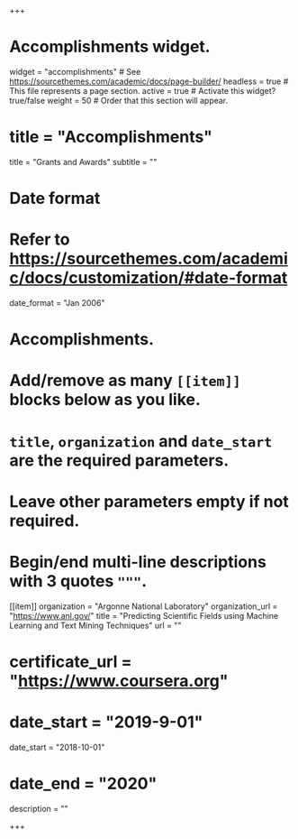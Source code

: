 +++
# Accomplishments widget.
widget = "accomplishments"  # See https://sourcethemes.com/academic/docs/page-builder/
headless = true  # This file represents a page section.
active = true  # Activate this widget? true/false
weight = 50  # Order that this section will appear.

# title = "Accomplish&shy;ments"
title = "Grants and Awards"
subtitle = ""

# Date format
#   Refer to https://sourcethemes.com/academic/docs/customization/#date-format
 date_format = "Jan 2006"

# Accomplishments.
#   Add/remove as many `[[item]]` blocks below as you like.
#   `title`, `organization` and `date_start` are the required parameters.
#   Leave other parameters empty if not required.
#   Begin/end multi-line descriptions with 3 quotes `"""`.


[[item]]
  organization = "Argonne National Laboratory"
  organization_url = "https://www.anl.gov/"
  title = "Predicting Scientific Fields using Machine Learning and Text Mining Techniques"
  url = ""
  # certificate_url = "https://www.coursera.org"
 # date_start = "2019-9-01"
  date_start = "2018-10-01"

 # date_end = "2020"
  description = ""
  

+++
